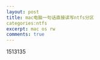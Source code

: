 ```yaml
---
layout: post
title: mac电脑一句话直接读写ntfs分区
categories:ntfs
excerpt: mac os rw
comments: true
---
```




1513135

